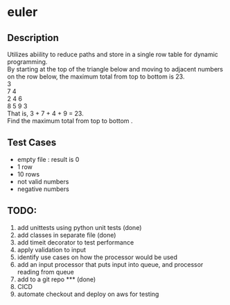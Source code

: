 # euler
## Description
Utilizes abiility to reduce paths and store in a single row table for dynamic programming.<br>
By starting at the top of the triangle below and moving to adjacent numbers on the row below, the maximum total from top to bottom is 23.<br>
3<br>
7 4<br>
2 4 6<br>
8 5 9 3<br>
That is, 3 + 7 + 4 + 9 = 23.<br>
Find the maximum total from top to bottom .<br>

## Test Cases
* empty file : result is 0
* 1 row
* 10 rows
* not valid numbers
* negative numbers
    
## TODO: 
1. add unittests using python unit tests (done)
2. add classes in separate file (done)
3. add timeit decorator to test performance 
4. apply validation to input
5. identify use cases on how the processor would be used
6. add an input processor that puts input into queue, and processor reading from queue
7. add to a git repo *** (done)
8. CICD
9. automate checkout and deploy on aws for testing

